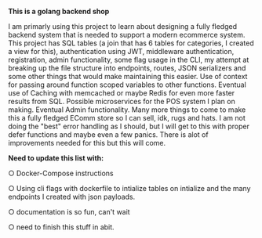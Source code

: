 **This is a golang backend shop**

I am primarly using this project to learn about designing a fully fledged backend system that is needed to support a modern ecommerce system. This project has SQL tables (a join that has 6 tables for categories, I created a view for this), authentication using JWT, middleware authentication, registration, admin functionality, some flag usage in the CLI, my attempt at breaking up the file structure into endpoints, routes, JSON serializers and some other things that would make maintaining this easier. Use of context for passing around function scoped variables to other functions. Eventual use of Caching with memcached or maybe Redis for even more faster results from SQL. Possible microservices for the POS system I plan on making. Eventual Admin functionality. Many more things to come to make this a fully fledged EComm store so I can sell, idk, rugs and hats.
I am not doing the "best" error handling as I should, but I will get to this with proper defer functions and maybe even a few panics. There is alot of improvements needed for this but this will come. 

**Need to update this list with:**

○ Docker-Compose instructions

○ Using cli flags with dockerfile to intialize tables on intialize
and the many endpoints I created with json payloads.

○ documentation is so fun, can't wait

○ need to finish this stuff in abit.
